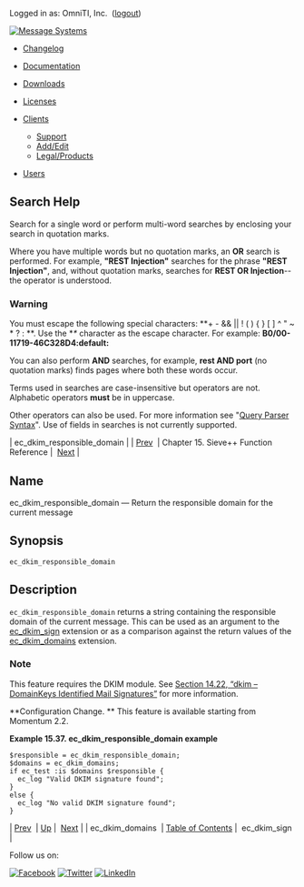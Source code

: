 Logged in as: OmniTI, Inc.  ([logout](https://support.messagesystems.com/logout.php))

[![Message Systems](https://support.messagesystems.com/images/ms-white205.png)](https://support.messagesystems.com/start.php) 

*   [Changelog](https://support.messagesystems.com/start.php?show=changelog)
*   [Documentation](https://support.messagesystems.com/docs/)
*   [Downloads](https://support.messagesystems.com/start.php)

*   [Licenses](https://support.messagesystems.com/license_summary.php)
*   <a href="">Clients</a>
    *   [Support](https://support.messagesystems.com/cs.php)
    *   [Add/Edit](https://support.messagesystems.com/edit_client.php)
    *   [Legal/Products](https://support.messagesystems.com/edit_products.php)
*   [Users](https://support.messagesystems.com/edit_customer.php)

## Search Help

Search for a single word or perform multi-word searches by enclosing your search in quotation marks.

Where you have multiple words but no quotation marks, an **OR** search is performed. For example, **"REST Injection"** searches for the phrase **"REST Injection"**, and, without quotation marks, searches for **REST OR Injection**--the operator is understood.

### Warning

You must escape the following special characters: **+ - && || ! ( ) { } [ ] ^ " ~ * ? : \**. Use the **\** character as the escape character. For example: **B0/00-11719-46C328D4\:default\:**

You can also perform **AND** searches, for example, **rest AND port** (no quotation marks) finds pages where both these words occur.

Terms used in searches are case-insensitive but operators are not. Alphabetic operators **must** be in uppercase.

Other operators can also be used. For more information see "[Query Parser Syntax](https://lucene.apache.org/core/old_versioned_docs/versions/3_0_0/queryparsersyntax.html)". Use of fields in searches is not currently supported.

| ec_dkim_responsible_domain |
| [Prev](sieve.ref.ec_dkim_domains.php)  | Chapter 15. Sieve++ Function Reference |  [Next](sieve.ref.ec_dkim_sign.php) |

<a name="sieve.ref.ec_dkim_responsible_domain"></a>
## Name

ec_dkim_responsible_domain — Return the responsible domain for the current message

## Synopsis

`ec_dkim_responsible_domain`

<a name="idp14059488"></a>
## Description

`ec_dkim_responsible_domain` returns a string containing the responsible domain of the current message. This can be used as an argument to the [ec_dkim_sign](sieve.ref.ec_dkim_sign.php "ec_dkim_sign") extension or as a comparison against the return values of the [ec_dkim_domains](sieve.ref.ec_dkim_domains.php "ec_dkim_domains") extension.

### Note

This feature requires the DKIM module. See [Section 14.22, “dkim – DomainKeys Identified Mail Signatures”](modules.dkim.php "14.22. dkim – DomainKeys Identified Mail Signatures") for more information.

**Configuration Change. ** This feature is available starting from Momentum 2.2.

<a name="example.ec_dkim_responsible"></a>

**Example 15.37. ec_dkim_responsible_domain example**

```
$responsible = ec_dkim_responsible_domain;
$domains = ec_dkim_domains;
if ec_test :is $domains $responsible {
  ec_log "Valid DKIM signature found";
}
else {
  ec_log "No valid DKIM signature found";
}
```

| [Prev](sieve.ref.ec_dkim_domains.php)  | [Up](sieve.ref.php) |  [Next](sieve.ref.ec_dkim_sign.php) |
| ec_dkim_domains  | [Table of Contents](index.php) |  ec_dkim_sign |

Follow us on:

[![Facebook](https://support.messagesystems.com/images/icon-facebook.png)](http://www.facebook.com/messagesystems) [![Twitter](https://support.messagesystems.com/images/icon-twitter.png)](http://twitter.com/#!/MessageSystems) [![LinkedIn](https://support.messagesystems.com/images/icon-linkedin.png)](http://www.linkedin.com/company/message-systems)